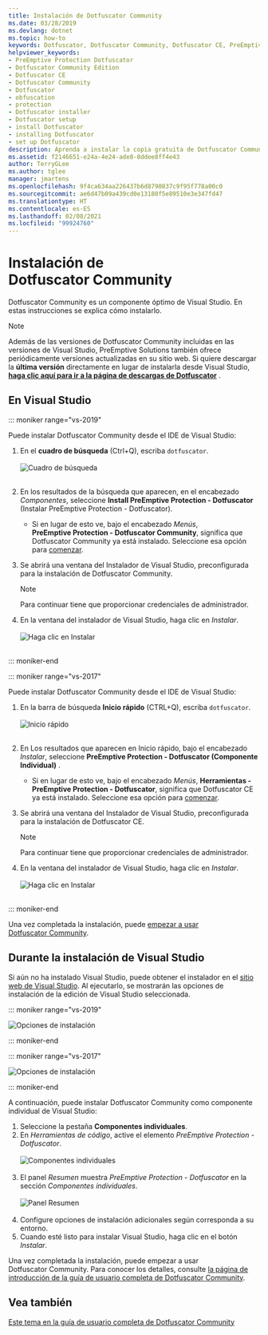 ```yaml
---
title: Instalación de Dotfuscator Community
ms.date: 03/28/2019
ms.devlang: dotnet
ms.topic: how-to
keywords: Dotfuscator, Dotfuscator Community, Dotfuscator CE, PreEmptive, PreEmptive Solutions, PreEmptive Protection, protección, community edition, ofuscación, .NET, gratuito, Visual Studio 2017, Visual Studio 2019, Visual Studio, instalación
helpviewer_keywords:
- PreEmptive Protection Dotfuscator
- Dotfuscator Community Edition
- Dotfuscator CE
- Dotfuscator Community
- Dotfuscator
- obfuscation
- protection
- Dotfuscator installer
- Dotfuscator setup
- install Dotfuscator
- installing Dotfuscator
- set up Dotfuscator
description: Aprenda a instalar la copia gratuita de Dotfuscator Community incluida en Visual Studio.
ms.assetid: f2146651-e24a-4e24-ade8-8ddee8ff4e43
author: TerryGLee
ms.author: tglee
manager: jmartens
ms.openlocfilehash: 9f4ca634aa226437b6d8790837c9f95f778a00c0
ms.sourcegitcommit: ae6d47b09a439cd0e13180f5e89510e3e347fd47
ms.translationtype: HT
ms.contentlocale: es-ES
ms.lasthandoff: 02/08/2021
ms.locfileid: "99924760"
---
```

# <a name="install-dotfuscator-community"></a>Instalación de Dotfuscator Community

Dotfuscator Community es un componente óptimo de Visual Studio.
En estas instrucciones se explica cómo instalarlo.

> [!NOTE]
> Además de las versiones de Dotfuscator Community incluidas en las versiones de Visual Studio, PreEmptive Solutions también ofrece periódicamente versiones actualizadas en su sitio web.
> Si quiere descargar la **última versión** directamente en lugar de instalarla desde Visual Studio, **[haga clic aquí para ir a la página de descargas de Dotfuscator][download]** .

## <a name="within-visual-studio"></a>En Visual Studio

::: moniker range="vs-2019"

Puede instalar Dotfuscator Community desde el IDE de Visual Studio:

1. En el **cuadro de búsqueda** (Ctrl+Q), escriba `dotfuscator`. <br/> <br/> ![Cuadro de búsqueda](media/install_in_vs19_12.png) <br/> <br/>

2. En los resultados de la búsqueda que aparecen, en el encabezado *Componentes*, seleccione **Install PreEmptive Protection - Dotfuscator** (Instalar PreEmptive Protection - Dotfuscator).
   * Si en lugar de esto ve, bajo el encabezado *Menús*, **PreEmptive Protection - Dotfuscator Community**, significa que Dotfuscator Community ya está instalado. Seleccione esa opción para [comenzar][get-started].

3. Se abrirá una ventana del Instalador de Visual Studio, preconfigurada para la instalación de Dotfuscator Community.
   > [!NOTE]
   > Para continuar tiene que proporcionar credenciales de administrador.

4. En la ventana del instalador de Visual Studio, haga clic en *Instalar*. <br/> <br/> ![Haga clic en Instalar](media/install_in_vs19_34.png) <br/> <br/>

::: moniker-end

::: moniker range="vs-2017"

Puede instalar Dotfuscator Community desde el IDE de Visual Studio:

1. En la barra de búsqueda **Inicio rápido** (CTRL+Q), escriba `dotfuscator`. <br/> <br/> ![Inicio rápido](media/install_from_vs_12.png) <br/> <br/>

2. En Los resultados que aparecen en Inicio rápido, bajo el encabezado *Instalar*, seleccione **PreEmptive Protection - Dotfuscator (Componente Individual)** .
   * Si en lugar de esto ve, bajo el encabezado *Menús*, **Herramientas - PreEmptive Protection - Dotfuscator**, significa que Dotfuscator CE ya está instalado. Seleccione esa opción para [comenzar][get-started].

3. Se abrirá una ventana del Instalador de Visual Studio, preconfigurada para la instalación de Dotfuscator CE.
   > [!NOTE]
   > Para continuar tiene que proporcionar credenciales de administrador.

4. En la ventana del instalador de Visual Studio, haga clic en *Instalar*. <br/> <br/> ![Haga clic en Instalar](media/install_from_vs_345.png) <br/> <br/>

::: moniker-end

Una vez completada la instalación, puede [empezar a usar Dotfuscator Community][get-started].

## <a name="during-visual-studio-installation"></a>Durante la instalación de Visual Studio

Si aún no ha instalado Visual Studio, puede obtener el instalador en el [sitio web de Visual Studio][vs-install].
Al ejecutarlo, se mostrarán las opciones de instalación de la edición de Visual Studio seleccionada.

::: moniker range="vs-2019"

![Opciones de instalación](media/install_ui.png)

::: moniker-end

::: moniker range="vs-2017"

![Opciones de instalación](media/install_ui_17.png)

::: moniker-end

A continuación, puede instalar Dotfuscator Community como componente individual de Visual Studio:

1. Seleccione la pestaña **Componentes individuales**.
2. En *Herramientas de código*, active el elemento *PreEmptive Protection - Dotfuscator*.<br/> <br/> ![Componentes individuales](media/install_individually_12.png) <br/> <br/>
3. El panel *Resumen* muestra *PreEmptive Protection - Dotfuscator* en la sección *Componentes individuales*. <br/> <br/> ![Panel Resumen](media/install_individually_3.png) <br/> <br/>
4. Configure opciones de instalación adicionales según corresponda a su entorno.
5. Cuando esté listo para instalar Visual Studio, haga clic en el botón *Instalar*.

Una vez completada la instalación, puede empezar a usar Dotfuscator Community. Para conocer los detalles, consulte [la página de introducción de la guía de usuario completa de Dotfuscator Community][get-started].

## <a name="see-also"></a>Vea también

[Este tema en la guía de usuario completa de Dotfuscator Community](https://www.preemptive.com/dotfuscator/ce/docs/help/)

<!-- Copyright © 2019 PreEmptive Solutions, LLC -->

[vs-install]:  https://visualstudio.microsoft.com/downloads/
[get-started]:  https://www.preemptive.com/dotfuscator/ce/docs/help/gui_getstarted.html

[download]:  https://www.preemptive.com/products/dotfuscator/downloads

[full]:  https://www.preemptive.com/dotfuscator/ce/docs/help/intro_install.html

